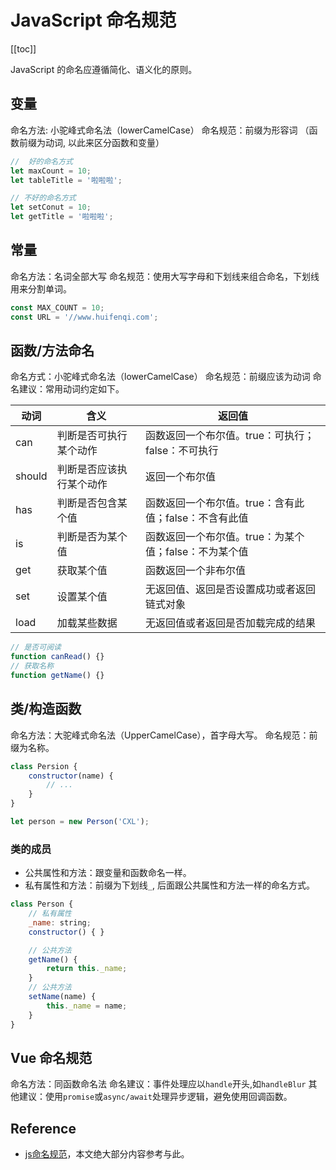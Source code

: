 # JavaScript 命名规范

[[toc]]

JavaScript 的命名应遵循简化、语义化的原则。

## 变量

命名方法: 小驼峰式命名法（lowerCamelCase）
命名规范：前缀为形容词 （函数前缀为动词, 以此来区分函数和变量）

```js
//  好的命名方式
let maxCount = 10;
let tableTitle = '啦啦啦';

// 不好的命名方式
let setConut = 10;
let getTitle = '啦啦啦';
```

## 常量

命名方法：名词全部大写
命名规范：使用大写字母和下划线来组合命名，下划线用来分割单词。

```js
const MAX_COUNT = 10;
const URL = '//www.huifenqi.com';
```

## 函数/方法命名

命名方式：小驼峰式命名法（lowerCamelCase）
命名规范：前缀应该为动词
命名建议：常用动词约定如下。

| 动词   | 含义                     | 返回值                                                |
| ------ | ------------------------ | ----------------------------------------------------- |
| can    | 判断是否可执行某个动作   | 函数返回一个布尔值。true：可执行；false：不可执行     |
| should | 判断是否应该执行某个动作 | 返回一个布尔值                                        |
| has    | 判断是否包含某个值       | 函数返回一个布尔值。true：含有此值；false：不含有此值 |
| is     | 判断是否为某个值         | 函数返回一个布尔值。true：为某个值；false：不为某个值 |
| get    | 获取某个值               | 函数返回一个非布尔值                                  |
| set    | 设置某个值               | 无返回值、返回是否设置成功或者返回链式对象            |
| load   | 加载某些数据             | 无返回值或者返回是否加载完成的结果                    |

```js
// 是否可阅读
function canRead() {}
// 获取名称
function getName() {}
```

## 类/构造函数

命名方法：大驼峰式命名法（UpperCamelCase），首字母大写。
命名规范：前缀为名称。

```js
class Persion {
    constructor(name) {
        // ...
    }
}

let person = new Person('CXL');
```

### 类的成员

- 公共属性和方法：跟变量和函数命名一样。
- 私有属性和方法：前缀为下划线`_`, 后面跟公共属性和方法一样的命名方式。

```js
class Person {
    // 私有属性
    _name: string;
    constructor() { }

    // 公共方法
    getName() {
        return this._name;
    }
    // 公共方法
    setName(name) {
        this._name = name;
    }
}
```

## Vue 命名规范

命名方法：同函数命名法
命名建议：事件处理应以`handle`开头,如`handleBlur`
其他建议：使用`promise`或`async/await`处理异步逻辑，避免使用回调函数。

## Reference

- [js命名规范](https://www.jianshu.com/p/75591d47312a)，本文绝大部分内容参考与此。
